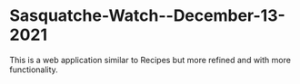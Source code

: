 # Sasquatche-Watch--December-13-2021
This is a web application similar to Recipes but more refined and with more functionality. 
